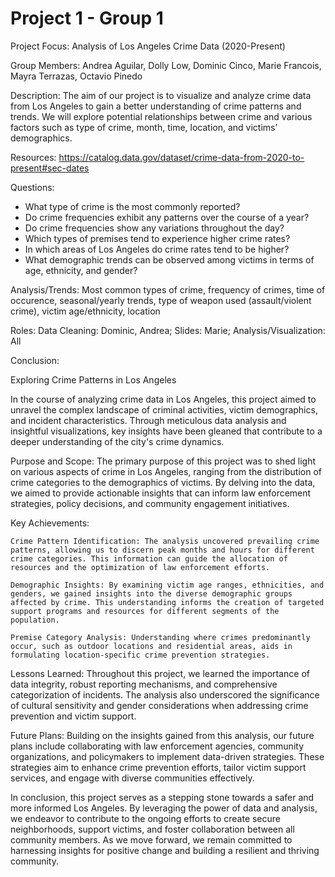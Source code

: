 # Project 1 - Group 1

Project Focus: Analysis of Los Angeles Crime Data (2020-Present)

Group Members: Andrea Aguilar, Dolly Low, Dominic Cinco, Marie Francois, Mayra Terrazas, Octavio Pinedo

Description:
The aim of our project is to visualize and analyze crime data from Los Angeles to gain a better understanding of crime patterns and trends. We will explore potential relationships between crime and various factors such as type of crime, month, time, location, and victims’ demographics. 

Resources: https://catalog.data.gov/dataset/crime-data-from-2020-to-present#sec-dates

Questions: 
* What type of crime is the most commonly reported?
* Do crime frequencies exhibit any patterns over the course of a year?
* Do crime frequencies show any variations throughout the day?
* Which types of premises tend to experience higher crime rates?
* In which areas of Los Angeles do crime rates tend to be higher?
* What demographic trends can be observed among victims in terms of age, ethnicity, and gender?

Analysis/Trends: Most common types of crime, frequency of crimes, time of occurence, seasonal/yearly trends, type of weapon used (assault/violent crime), victim age/ethnicity, location

Roles:
  Data Cleaning: Dominic, Andrea;
  Slides: Marie;
  Analysis/Visualization: All

  Conclusion: 
  
  Exploring Crime Patterns in Los Angeles

In the course of analyzing crime data in Los Angeles, this project aimed to unravel the complex landscape of criminal activities, victim demographics, and incident characteristics. Through meticulous data analysis and insightful visualizations, key insights have been gleaned that contribute to a deeper understanding of the city's crime dynamics.

Purpose and Scope:
The primary purpose of this project was to shed light on various aspects of crime in Los Angeles, ranging from the distribution of crime categories to the demographics of victims. By delving into the data, we aimed to provide actionable insights that can inform law enforcement strategies, policy decisions, and community engagement initiatives.

Key Achievements:

    Crime Pattern Identification: The analysis uncovered prevailing crime patterns, allowing us to discern peak months and hours for different crime categories. This information can guide the allocation of resources and the optimization of law enforcement efforts.

    Demographic Insights: By examining victim age ranges, ethnicities, and genders, we gained insights into the diverse demographic groups affected by crime. This understanding informs the creation of targeted support programs and resources for different segments of the population.

    Premise Category Analysis: Understanding where crimes predominantly occur, such as outdoor locations and residential areas, aids in formulating location-specific crime prevention strategies.

Lessons Learned:
Throughout this project, we learned the importance of data integrity, robust reporting mechanisms, and comprehensive categorization of incidents. The analysis also underscored the significance of cultural sensitivity and gender considerations when addressing crime prevention and victim support.

Future Plans:
Building on the insights gained from this analysis, our future plans include collaborating with law enforcement agencies, community organizations, and policymakers to implement data-driven strategies. These strategies aim to enhance crime prevention efforts, tailor victim support services, and engage with diverse communities effectively.

In conclusion, this project serves as a stepping stone towards a safer and more informed Los Angeles. By leveraging the power of data and analysis, we endeavor to contribute to the ongoing efforts to create secure neighborhoods, support victims, and foster collaboration between all community members. As we move forward, we remain committed to harnessing insights for positive change and building a resilient and thriving community.

